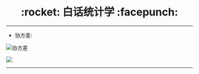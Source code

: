 <h1 align = "center">:rocket: 白话统计学 :facepunch:</h1>

---
- 协方差:

![协方差][1]


<div style="align: center">
<img src="https://gss2.bdstatic.com/9fo3dSag_xI4khGkpoWK1HF6hhy/baike/s%3D340/sign=6005955212dfa9ecf92e501352d1f754/359b033b5bb5c9ea8718f4add639b6003bf3b391.jpg"/>
</div>


---
[1]: https://gss2.bdstatic.com/9fo3dSag_xI4khGkpoWK1HF6hhy/baike/s%3D340/sign=6005955212dfa9ecf92e501352d1f754/359b033b5bb5c9ea8718f4add639b6003bf3b391.jpg
